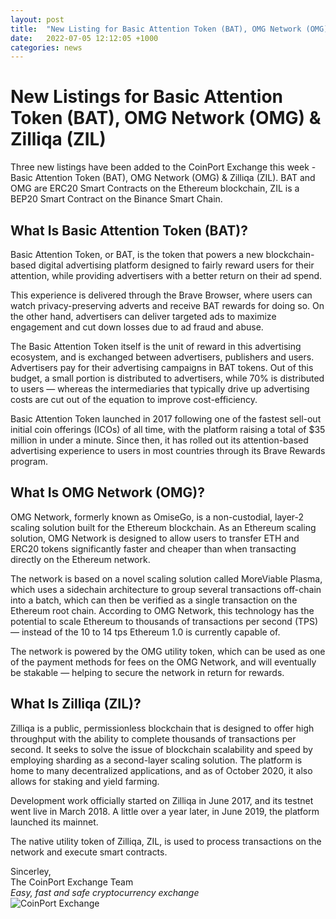 ```yaml
---
layout: post
title:  "New Listing for Basic Attention Token (BAT), OMG Network (OMG) & Zilliqa (ZIL)"
date:   2022-07-05 12:12:05 +1000
categories: news
---
```

# New Listings for Basic Attention Token (BAT), OMG Network (OMG) & Zilliqa (ZIL)

Three new listings have been added to the CoinPort Exchange this week - Basic Attention Token (BAT), OMG Network (OMG) & Zilliqa (ZIL). BAT and OMG are ERC20 Smart Contracts on the Ethereum blockchain, ZIL is a BEP20 Smart Contract on the Binance Smart Chain. 

## What Is Basic Attention Token (BAT)?

Basic Attention Token, or BAT, is the token that powers a new blockchain-based digital advertising platform designed to fairly reward users for their attention, while providing advertisers with a better return on their ad spend.

This experience is delivered through the Brave Browser, where users can watch privacy-preserving adverts and receive BAT rewards for doing so. On the other hand, advertisers can deliver targeted ads to maximize engagement and cut down losses due to ad fraud and abuse.

The Basic Attention Token itself is the unit of reward in this advertising ecosystem, and is exchanged between advertisers, publishers and users. Advertisers pay for their advertising campaigns in BAT tokens. Out of this budget, a small portion is distributed to advertisers, while 70% is distributed to users — whereas the intermediaries that typically drive up advertising costs are cut out of the equation to improve cost-efficiency.

Basic Attention Token launched in 2017 following one of the fastest sell-out initial coin offerings (ICOs) of all time, with the platform raising a total of $35 million in under a minute. Since then, it has rolled out its attention-based advertising experience to users in most countries through its Brave Rewards program.    

## What Is OMG Network (OMG)?

OMG Network, formerly known as OmiseGo, is a non-custodial, layer-2 scaling solution built for the Ethereum blockchain. As an Ethereum scaling solution, OMG Network is designed to allow users to transfer ETH and ERC20 tokens significantly faster and cheaper than when transacting directly on the Ethereum network.

The network is based on a novel scaling solution called MoreViable Plasma, which uses a sidechain architecture to group several transactions off-chain into a batch, which can then be verified as a single transaction on the Ethereum root chain. According to OMG Network, this technology has the potential to scale Ethereum to thousands of transactions per second (TPS) — instead of the 10 to 14 tps Ethereum 1.0 is currently capable of.

The network is powered by the OMG utility token, which can be used as one of the payment methods for fees on the OMG Network, and will eventually be stakable — helping to secure the network in return for rewards.

## What Is Zilliqa (ZIL)?

Zilliqa is a public, permissionless blockchain that is designed to offer high throughput with the ability to complete thousands of transactions per second. It seeks to solve the issue of blockchain scalability and speed by employing sharding as a second-layer scaling solution. The platform is home to many decentralized applications, and as of October 2020, it also allows for staking and yield farming.

Development work officially started on Zilliqa in June 2017, and its testnet went live in March 2018. A little over a year later, in June 2019, the platform launched its mainnet.

The native utility token of Zilliqa, ZIL, is used to process transactions on the network and execute smart contracts.

Sincerley,<br>
The CoinPort Exchange Team<br>
*Easy, fast and safe cryptocurrency exchange* <br>
![CoinPort Exchange](https://doc.coinport.com.au/images/news/coinport-signature.png)
